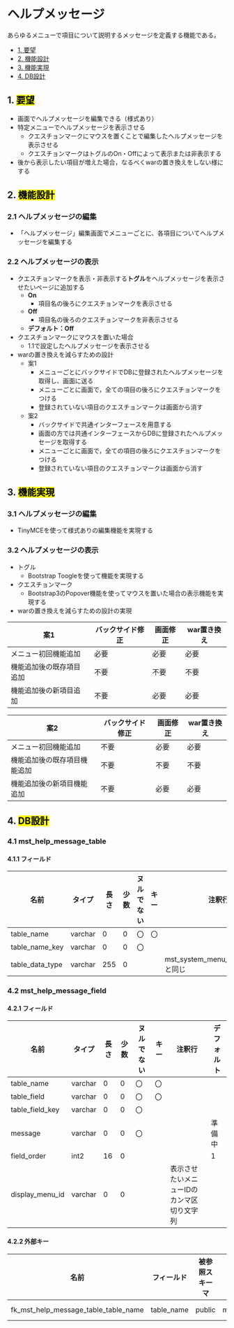 # ヘルプメッセージ
あらゆるメニューで項目について説明するメッセージを定義する機能である。

* [1. 要望](#1)
* [2. 機能設計](#2)
* [3. 機能実現](#3)
* [4. DB設計](#4)

## <label id="1">1. <mark>要望</mark></label>
* 画面でヘルプメッセージを編集できる（様式あり）
* 特定メニューでヘルプメッセージを表示させる
    * クエスチョンマークにマウスを置くことで編集したヘルプメッセージを表示させる
    * クエスチョンマークはトグルのOn・Offによって表示または非表示する
* 後から表示したい項目が増えた場合，なるべくwarの置き換えをしない様にする

## <label id="2">2. <mark>機能設計</mark></label>
### 2.1 ヘルプメッセージの編集
* 「ヘルプメッセージ」編集画面でメニューごとに、各項目についてヘルプメッセージを編集する
### 2.2 ヘルプメッセージの表示
* クエスチョンマークを表示・非表示する**トグル**をヘルプメッセージを表示させたいページに追加する
    * **On**
        * 項目名の後ろにクエスチョンマークを表示させる
    * **Off**
        * 項目名の後ろのクエスチョンマークを非表示させる
    * **デフォルト：Off**
* クエスチョンマークにマウスを置いた場合
    * 1.1で設定したヘルプメッセージを表示させる
* warの置き換えを減らすための設計
    * 案1
        * メニューごとにバックサイドでDBに登録されたヘルプメッセージを取得し、画面に送る
        * メニューごとに画面で，全ての項目の後ろにクエスチョンマークをつける
        * 登録されていない項目のクエスチョンマークは画面から消す
    * 案2
        * バックサイドで共通インターフェースを用意する
        * 画面の方では共通インターフェースからDBに登録されたヘルプメッセージを取得する
        * メニューごとに画面で，全ての項目の後ろにクエスチョンマークをつける
        * 登録されていない項目のクエスチョンマークは画面から消す

## <label id="3">3. <mark>機能実現</mark></label>
### 3.1 ヘルプメッセージの編集
* TinyMCEを使って様式ありの編集機能を実現する
### 3.2 ヘルプメッセージの表示
* トグル
    * Bootstrap Toogleを使って機能を実現する
* クエスチョンマーク
    * Bootstrap3のPopover機能を使ってマウスを置いた場合の表示機能を実現する
* warの置き換えを減らすための設計の実現

|案1|バックサイド修正|画面修正|war置き換え|
|-|-|-|-|
|メニュー初回機能追加|必要|必要|必要|
|機能追加後の既存項目追加|不要|不要|不要|
|機能追加後の新項目追加|不要|必要|必要|

|案2|バックサイド修正|画面修正|war置き換え|
|-|-|-|-|
|メニュー初回機能追加|不要|必要|必要|
|機能追加後の既存項目機能追加|不要|不要|不要|
|機能追加後の新項目機能追加|不要|必要|必要|

## <label id="4">4. <mark>DB設計</mark></label>
### <label id="4.1">4.1 mst_help_message_table</label>
#### 4.1.1 フィールド

|名前|タイプ|長さ|少数|ヌルでない|キー|注釈行|デフォルト|
|-|-|-|-|-|-|-|-|
|table_name|varchar|0|0|〇|〇|||
|table_name_key|varchar|0|0|〇||||
|table_data_type|varchar|255|0|||mst_system_menu_flat.data_typeと同じ|single|

### <label id="4.2">4.2 mst_help_message_field</label>
#### 4.2.1 フィールド

|名前|タイプ|長さ|少数|ヌルでない|キー|注釈行|デフォルト|
|-|-|-|-|-|-|-|-|
|table_name|varchar|0|0|〇|〇|||
|table_field|varchar|0|0|〇|〇|||
|table_field_key|varchar|0|0|〇||||
|message|varchar|0|0|〇|||準備中|
|field_order|int2|16|0||||1|
|display_menu_id|varchar|0|0|||表示させたいメニューIDのカンマ区切り文字列||

#### 4.2.2 外部キー

|名前|フィールド|被参照スキーマ|被参照テーブル|被参照フィールド|削除時|更新時|注釈行|
|-|-|-|-|-|-|-|-|
|fk_mst_help_message_table_table_name|table_name|public|mst_help_message_table|table_name|CASCADE|NO ACTION||